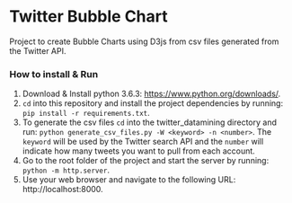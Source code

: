 # Twitter Bubble Chart

Project to create Bubble Charts using D3js from csv files generated from the Twitter API.

### How to install & Run
1. Download & Install python 3.6.3: https://www.python.org/downloads/.
2. `cd` into this repository and install the project dependencies by running: `pip install -r requirements.txt`.
3. To generate the csv files `cd` into the twitter_datamining directory and run: `python generate_csv_files.py -W <keyword> -n <number>`. The `keyword` will be used by the Twitter search API and the `number` will indicate how many tweets you want to pull from each account.
4. Go to the root folder of the project and start the server by running: `python -m http.server`.
5. Use your web browser and navigate to the following URL: http://localhost:8000.
